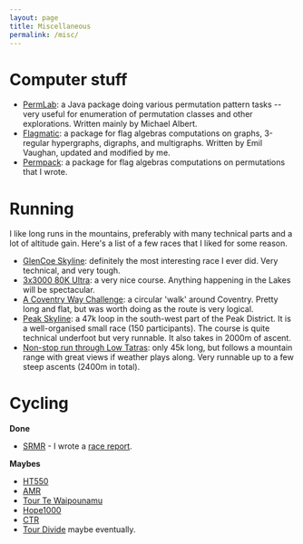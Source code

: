 ```yaml
---
layout: page
title: Miscellaneous
permalink: /misc/
---
```


# Computer stuff

* [PermLab](http://www.cs.otago.ac.nz/staffpriv/malbert/permlab.php): a Java package doing various permutation pattern tasks -- very useful for enumeration of permutation classes and other explorations. Written mainly by Michael Albert.
* [Flagmatic](http://jsliacan.github.com/flagmatic/): a package for flag algebras computations on graphs, 3-regular hypergraphs, digraphs, and multigraphs. Written by Emil Vaughan, updated and modified by me.
* [Permpack](http://jsliacan.github.com/permpack/): a package for flag algebras computations on permutations that I wrote.

# Running

I like long runs in the mountains, preferably with many technical parts and a lot of altitude gain. Here's a list of a few races that I liked for some reason.

* [GlenCoe Skyline](http://www.skylinescotland.com/): definitely the most interesting race I ever did. Very technical, and very tough.
* [3x3000 80K Ultra](http://www.highterrainevents.co.uk/#!3x3000-/cfib): a very nice course. Anything happening in the Lakes will be spectacular.
* [A Coventry Way Challenge](http://www.acoventryway.org.uk/): a circular 'walk' around Coventry. Pretty long and flat, but was worth doing as the route is very logical.
* [Peak Skyline](http://www.peakskyline.co.uk): a 47k loop in the south-west part of the Peak District. It is a well-organised small race (150 participants). The course is quite technical underfoot but very runnable. It also takes in 2000m of ascent.
* [Non-stop run through Low Tatras](http://nonstopbehnt.sk/): only 45k long, but follows a mountain range with great views if weather plays along. Very runnable up to a few steep ascents (2400m in total).

# Cycling

**Done**
* [SRMR](https://silkroadmountainrace.cc) - I wrote a [race report](http://jakubsliacan.eu/srmr/2019/09/03/srmrno2_3.html). 

**Maybes**
* [HT550](https://highlandtrail550.weebly.com/)
* [AMR](https://atlasmountainrace.cc/)
* [Tour Te Waipounamu](https://www.tourtewaipounamu.co.nz/)
* [Hope1000](http://www.hope1000.ch/index.php)
* [CTR](https://jwookieone.com/colorado-trail-race/)
* [Tour Divide](https://tourdivide.org/) maybe eventually.
